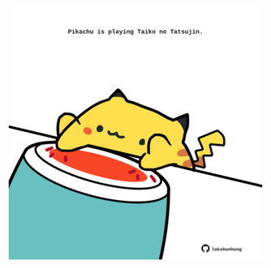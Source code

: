 <!-- built at 28/04/2022, 21:01:00 UTC -->
<p align="center">
  <img width="500" height="500" src="./ReadmeImage.svg">
</p>
